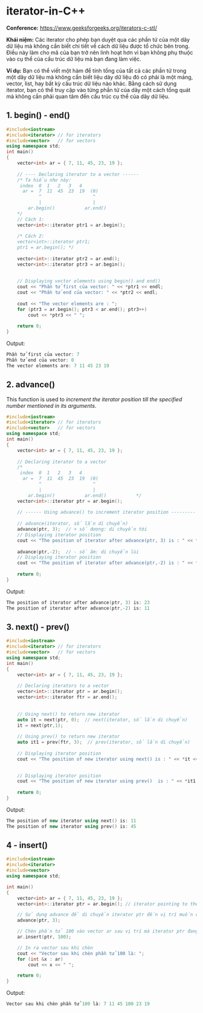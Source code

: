 # iterator-in-C++

**Conference:** https://www.geeksforgeeks.org/iterators-c-stl/

**Khái niệm:**
Các iterator cho phép bạn duyệt qua các phần tử của một dãy dữ liệu mà không cần biết chi tiết về cách dữ liệu được tổ chức bên trong. Điều này làm cho mã của bạn trở nên linh hoạt hơn vì bạn không phụ thuộc vào cụ thể của cấu trúc dữ liệu mà bạn đang làm việc.

**Ví dụ:** Bạn có thể viết một hàm để tính tổng của tất cả các phần tử trong một dãy dữ liệu mà không cần biết liệu dãy dữ liệu đó có phải là một mảng, vector, list, hay bất kỳ cấu trúc dữ liệu nào khác. Bằng cách sử dụng iterator, bạn có thể truy cập vào từng phần tử của dãy một cách tổng quát mà không cần phải quan tâm đến cấu trúc cụ thể của dãy dữ liệu.

## 1. begin() - end()
~~~cpp
#include<iostream> 
#include<iterator> // for iterators 
#include<vector>   // for vectors 
using namespace std; 
int main() 
{ 
    vector<int> ar = { 7, 11, 45, 23, 19 };
      
    // ---- Declaring iterator to a vector ------
    /* Ta hiểu như này:
     index  0  1   2   3   4 
      ar =  7  11  45  23  19  (0)
            ^                   ^
            |                   |
        ar.begin()           ar.end()
    */
    // Cách 1:
    vector<int>::iterator ptr1 = ar.begin();
    
    /* Cách 2:
    vector<int>::iterator ptr1;
    ptr1 = ar.begin(); */
      
    vector<int>::iterator ptr2 = ar.end(); 
    vector<int>::iterator ptr3 = ar.begin(); 
      
      
    // Displaying vector elements using begin() and end() 
    cout << "Phần tử first của vector: " << *ptr1 << endl;
    cout << "Phần tử end của vector: " << *ptr2 << endl; 
    
    cout << "The vector elements are : "; 
    for (ptr3 = ar.begin(); ptr3 < ar.end(); ptr3++) 
        cout << *ptr3 << " "; 
      
    return 0;     
} 
~~~
Output:
~~~cpp
Phần tử first của vector: 7
Phần tử end của vector: 0
The vector elements are: 7 11 45 23 19
~~~

## 2.  advance()
This function is used to *increment the iterator position till the specified number mentioned in its arguments*.
~~~cpp
#include<iostream> 
#include<iterator> // for iterators 
#include<vector>   // for vectors 
using namespace std; 
int main() 
{ 
    vector<int> ar = { 7, 11, 45, 23, 19 }; 
      
    // Declaring iterator to a vector
    /*
     index  0  1   2   3   4 
      ar =  7  11  45  23  19  (0)
            ^                   ^
            |                   |
        ar.begin()           ar.end()           */
    vector<int>::iterator ptr = ar.begin(); 
      
    // ------ Using advance() to increment iterator position ---------
    
    // advance(iterator, số lần di chuyển)
    advance(ptr, 3);  // + số dương: di chuyển tới 
    // Displaying iterator position 
    cout << "The position of iterator after advance(ptr, 3) is : " << *ptr << endl;
    
    advance(ptr,-2);  // - số âm: di chuyển lùi
    // Displaying iterator position 
    cout << "The position of iterator after advance(ptr,-2) is : " << *ptr << endl;
       
    return 0; 
} 
~~~
Output:
~~~cpp
The position of iterator after advance(ptr, 3) is: 23
The position of iterator after advance(ptr,-2) is: 11
~~~

## 3. next() - prev()
~~~cpp
#include<iostream> 
#include<iterator> // for iterators 
#include<vector>   // for vectors 
using namespace std; 
int main() 
{ 
    vector<int> ar = { 7, 11, 45, 23, 19 };
      
    // Declaring iterators to a vector 
    vector<int>::iterator ptr = ar.begin(); 
    vector<int>::iterator ftr = ar.end(); 
     
     
    // Using next() to return new iterator 
    auto it = next(ptr, 0);  // next(iterator, số lần di chuyển)
    it = next(ptr,1);
      
    // Using prev() to return new iterator 
    auto it1 = prev(ftr, 3);  // prev(iterator, số lần di chuyển)
      
    // Displaying iterator position 
    cout << "The position of new iterator using next() is : " << *it << endl;

      
    // Displaying iterator position 
    cout << "The position of new iterator using prev()  is : " << *it1 << endl; 
      
    return 0;  
} 
~~~
Output:
~~~cpp
The position of new iterator using next() is: 11
The position of new iterator using prev() is: 45
~~~

## 4 - insert()
~~~cpp
#include<iostream>
#include<iterator>
#include<vector>
using namespace std;

int main()
{
    vector<int> ar = { 7, 11, 45, 23, 19 };
    vector<int>::iterator ptr = ar.begin(); // iterator pointing to the beginning of ar

    // Sử dụng advance để di chuyển iterator ptr đến vị trí muốn chèn
    advance(ptr, 3);

    // Chèn phần tử 100 vào vector ar sau vị trí mà iterator ptr đang trỏ đến
    ar.insert(ptr, 100);

    // In ra vector sau khi chèn
    cout << "Vector sau khi chèn phần tử 100 là: ";
    for (int &x : ar)
        cout << x << " ";

    return 0;
}
~~~
Output:
~~~cpp
Vector sau khi chèn phần tử 100 là: 7 11 45 100 23 19
~~~
